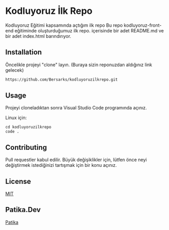 # Kodluyoruz İlk Repo
Kodluyoruz Eğitimi kapsamında açtığım ilk repo
Bu repo kodluyoruz-front-end eğitiminde oluşturduğumuz ilk repo. içerisinde bir adet README.md ve bir adet index.html barındırıyor.

## Installation

Öncelikle projeyi "clone" layın. (Buraya sizin reponuzdan aldığınız link gelecek)

``` bash
https://github.com/Bersarks/kodluyoruzilkrepo.git
```

## Usage

Projeyi cloneladıktan sonra Visual Studio Code programında açınız.

Linux için:
```linux
cd kodluyoruzilkrepo
code .
```

## Contributing
Pull requestler kabul edilir. Büyük değişiklikler için, lütfen önce neyi değiştirmek istediğinizi tartışmak için bir konu açınız.

## License
[MIT](https://choosealicense.com/licenses/mit/)

## Patika.Dev
[Patika](www.patika.dev)
